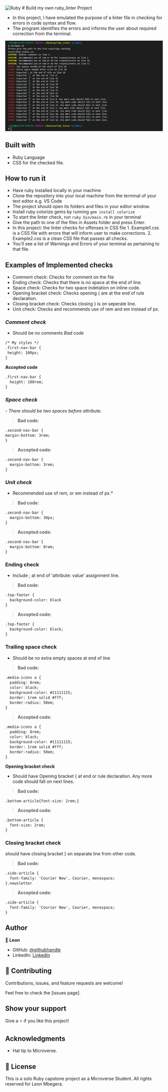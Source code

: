 <img alt="Ruby" src="https://img.shields.io/badge/ruby-%23CC342D.svg?&style=for-the-badge&logo=ruby&logoColor=white"/>
# Build my own ruby_linter Project

- In this project, I have emulated the purpose of a linter file in checking for errors in code syntax and flow.
- The program identifies the errors and informs the user about required correction from the terminal.

![screenshot](./Assets/images/output.png)

## Built with
- Ruby Language
- CSS for the checked file.

## How to run it
- Have ruby installed locally in your machine
- Clone the repository into your local machine from the terminal of your text editor e.g. VS Code
- The project should open its folders and files in your editor window.
- Install ruby colorize gems by running `gem install colorize`
- To start the linter check, run `ruby bin/main.rb` in your terminal
- Give the path to one of the files in Assets folder and press Enter.
- In this project: the linter checks for offenses in CSS file
      1. Example1.css is a CSS file with errors that will inform user to make corrections.
      2. Example2.css is a clean CSS file that passes all checks.
- You'll see a list of Warnings and Errors of your terminal as pertaining to that file.

## Examples of Implemented checks
  - Comment check: Checks for comment on the file
  - Ending check: Checks that there is no space at the end of line.
  - Space check: Checks for two space indetation on inline code.
  - Opening bracket check: Checks opening { are at the end of rule declaration.
  - Closing bracket check: Checks closing } is on seperate line.
  - Unit check: Checks and recommends use of rem and em instead of px.

### *Comment check*
- Should be no comments
*Bad code*
 ```
 /* My styles */
.first-nav-bar {
  height: 100px;
}
```
**Accepted code**
```
.first-nav-bar {
  height: 100rem;
}
```

### ***Space check***
*- There should be two spaces before attribute.*

> **Bad code:**
```
.second-nav-bar {
margin-bottom: 3rem;
}
```

> **Accepted code:**
```
.second-nav-bar {
  margin-bottom: 3rem;
}
```

### ***Unit check***
- Recommended use of rem, or em instead of px.*

> **Bad code:**
```
.second-nav-bar {
  margin-bottom: 30px;
}
```

> **Accepted code:**
```
.second-nav-bar {
  margin-bottom: 8rem;
}
```

### Ending check
- Include ; at end of 'attribute: value' assignment line.

> **Bad code:**
```
.top-footer {
  background-color: black
}
```
> **Accepted code:**
```
.top-footer {
  background-color: black;
}
```

### Trailing space check
- Should be no extra empty spaces at end of line

> **Bad code:**
```
.media-icons a {  
  padding: 8rem;
  color: black;
  background-color: #11111115;
  border: 1rem solid #fff;
  border-radius: 50em;  
}

```
> **Accepted code:**
```
.media-icons a {  
  padding: 8rem;
  color: black;
  background-color: #11111115;
  border: 1rem solid #fff;
  border-radius: 50em;  
}
```

**Opening bracket check**
- Should have Opening bracket { at end or rule declaration. Any more code should fall on next lines.

> **Bad code:**
```
.bottom-article{font-size: 2rem;}
```
> **Accepted code:**
```
.bottom-article {
  font-size: 2rem;
}
```
### Closing bracket check
should have closing bracket } on separate line from other code.
> **Bad code:**
```
.side-article {
  font-family: 'Courier New', Courier, monospace;
}.newsletter
```
> **Accepted code:**
```
.side-article {
  font-family: 'Courier New', Courier, monospace;
}
```

## Author

👤 **Leon**

- GitHub: [@githubhandle](https://github.com/Leon-Mbegera)
- LinkedIn: [LinkedIn](https://www.linkedin.com/in/leon-mbegera-053991174/)

 
## 🤝 Contributing

Contributions, issues, and feature requests are welcome!

Feel free to check the [issues page].

## Show your support

Give a ⭐️ if you like this project!

## Acknowledgments

- Hat tip to Microverse.

## 📝 License 
This is a solo Ruby capstone project as a Microverse Student.
All rights reserved for Leon Mbegera.




